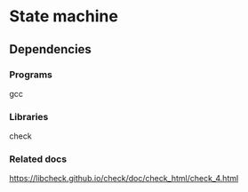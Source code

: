 # State machine

## Dependencies

### Programs

gcc

### Libraries

check


### Related docs

<https://libcheck.github.io/check/doc/check_html/check_4.html>
